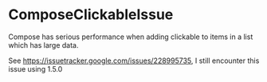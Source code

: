 # ComposeClickableIssue
Compose has serious performance when adding clickable to items in a list which has large data.

See https://issuetracker.google.com/issues/228995735, I still encounter this issue using 1.5.0
